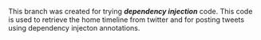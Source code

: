 This branch was created for trying **_dependency injection_** code. This code is used to retrieve the home timeline from twitter and for posting tweets using dependency injecton annotations.

